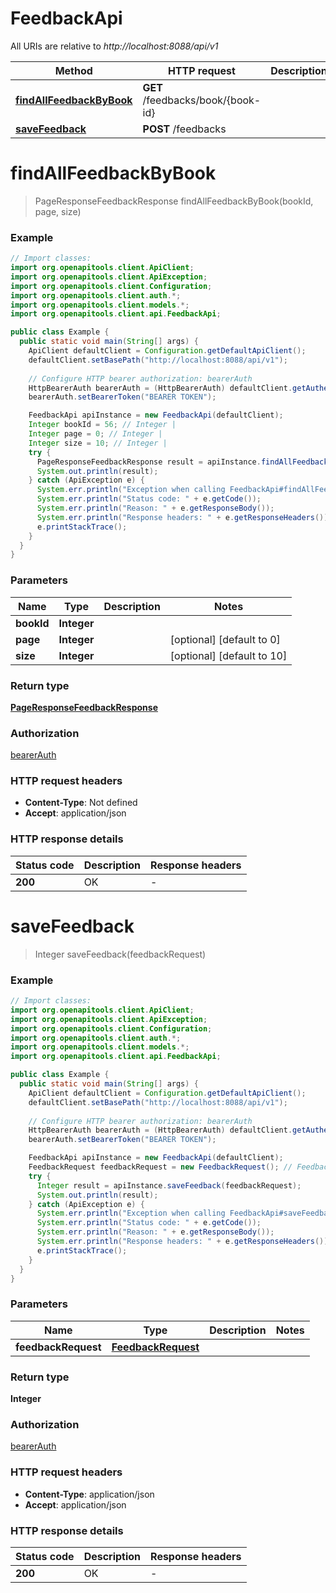 # FeedbackApi

All URIs are relative to *http://localhost:8088/api/v1*

| Method | HTTP request | Description |
|------------- | ------------- | -------------|
| [**findAllFeedbackByBook**](FeedbackApi.md#findAllFeedbackByBook) | **GET** /feedbacks/book/{book-id} |  |
| [**saveFeedback**](FeedbackApi.md#saveFeedback) | **POST** /feedbacks |  |


<a name="findAllFeedbackByBook"></a>
# **findAllFeedbackByBook**
> PageResponseFeedbackResponse findAllFeedbackByBook(bookId, page, size)



### Example
```java
// Import classes:
import org.openapitools.client.ApiClient;
import org.openapitools.client.ApiException;
import org.openapitools.client.Configuration;
import org.openapitools.client.auth.*;
import org.openapitools.client.models.*;
import org.openapitools.client.api.FeedbackApi;

public class Example {
  public static void main(String[] args) {
    ApiClient defaultClient = Configuration.getDefaultApiClient();
    defaultClient.setBasePath("http://localhost:8088/api/v1");
    
    // Configure HTTP bearer authorization: bearerAuth
    HttpBearerAuth bearerAuth = (HttpBearerAuth) defaultClient.getAuthentication("bearerAuth");
    bearerAuth.setBearerToken("BEARER TOKEN");

    FeedbackApi apiInstance = new FeedbackApi(defaultClient);
    Integer bookId = 56; // Integer | 
    Integer page = 0; // Integer | 
    Integer size = 10; // Integer | 
    try {
      PageResponseFeedbackResponse result = apiInstance.findAllFeedbackByBook(bookId, page, size);
      System.out.println(result);
    } catch (ApiException e) {
      System.err.println("Exception when calling FeedbackApi#findAllFeedbackByBook");
      System.err.println("Status code: " + e.getCode());
      System.err.println("Reason: " + e.getResponseBody());
      System.err.println("Response headers: " + e.getResponseHeaders());
      e.printStackTrace();
    }
  }
}
```

### Parameters

| Name | Type | Description  | Notes |
|------------- | ------------- | ------------- | -------------|
| **bookId** | **Integer**|  | |
| **page** | **Integer**|  | [optional] [default to 0] |
| **size** | **Integer**|  | [optional] [default to 10] |

### Return type

[**PageResponseFeedbackResponse**](PageResponseFeedbackResponse.md)

### Authorization

[bearerAuth](../README.md#bearerAuth)

### HTTP request headers

 - **Content-Type**: Not defined
 - **Accept**: application/json

### HTTP response details
| Status code | Description | Response headers |
|-------------|-------------|------------------|
| **200** | OK |  -  |

<a name="saveFeedback"></a>
# **saveFeedback**
> Integer saveFeedback(feedbackRequest)



### Example
```java
// Import classes:
import org.openapitools.client.ApiClient;
import org.openapitools.client.ApiException;
import org.openapitools.client.Configuration;
import org.openapitools.client.auth.*;
import org.openapitools.client.models.*;
import org.openapitools.client.api.FeedbackApi;

public class Example {
  public static void main(String[] args) {
    ApiClient defaultClient = Configuration.getDefaultApiClient();
    defaultClient.setBasePath("http://localhost:8088/api/v1");
    
    // Configure HTTP bearer authorization: bearerAuth
    HttpBearerAuth bearerAuth = (HttpBearerAuth) defaultClient.getAuthentication("bearerAuth");
    bearerAuth.setBearerToken("BEARER TOKEN");

    FeedbackApi apiInstance = new FeedbackApi(defaultClient);
    FeedbackRequest feedbackRequest = new FeedbackRequest(); // FeedbackRequest | 
    try {
      Integer result = apiInstance.saveFeedback(feedbackRequest);
      System.out.println(result);
    } catch (ApiException e) {
      System.err.println("Exception when calling FeedbackApi#saveFeedback");
      System.err.println("Status code: " + e.getCode());
      System.err.println("Reason: " + e.getResponseBody());
      System.err.println("Response headers: " + e.getResponseHeaders());
      e.printStackTrace();
    }
  }
}
```

### Parameters

| Name | Type | Description  | Notes |
|------------- | ------------- | ------------- | -------------|
| **feedbackRequest** | [**FeedbackRequest**](FeedbackRequest.md)|  | |

### Return type

**Integer**

### Authorization

[bearerAuth](../README.md#bearerAuth)

### HTTP request headers

 - **Content-Type**: application/json
 - **Accept**: application/json

### HTTP response details
| Status code | Description | Response headers |
|-------------|-------------|------------------|
| **200** | OK |  -  |

